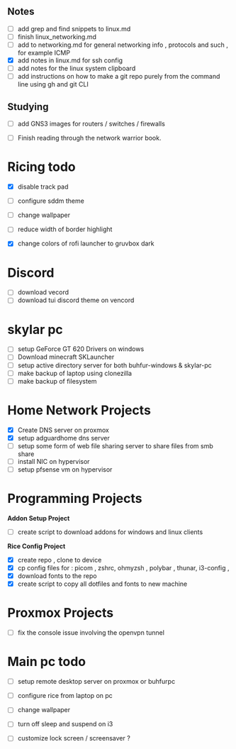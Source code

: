 
## Notes 

- [ ] add grep and find snippets to linux.md
- [ ] finish linux\_networking.md 
- [ ] add to networking.md for general networking info , protocols and such , for example ICMP 
- [x] add notes in linux.md for ssh config 
- [ ] add notes for the linux system clipboard 
- [ ] add instructions on how to make a git repo purely from the command line using gh and git CLI 

## Studying 

- [ ] add GNS3 images for routers / switches / firewalls 
- [ ] Finish reading through the network warrior book.


# Ricing todo 

- [x] disable track pad  
- [ ] configure sddm theme 
- [ ] change wallpaper 
- [ ] reduce width of border highlight 
- [x] change colors of rofi launcher to gruvbox dark 


# Discord 

- [ ] download vecord 
- [ ] download tui discord theme on vencord 

# skylar pc 

- [ ] setup GeForce GT 620 Drivers on windows 
- [ ] Download minecraft SKLauncher
- [ ] setup active directory server for both buhfur-windows & skylar-pc 
- [ ] make backup of laptop using clonezilla 
- [ ] make backup of filesystem 

# Home Network Projects 

- [x] Create DNS server on proxmox 
- [x] setup adguardhome dns server 
- [ ] setup some form of web file sharing server to share files from smb share
- [ ] install NIC on hypervisor 
- [ ] setup pfsense vm on hypervisor 

# Programming Projects 

**Addon Setup Project**

- [ ] create script to download addons for windows and linux clients 

**Rice Config Project**

- [x] create repo , clone to device 
- [x] cp config files for : picom , zshrc, ohmyzsh , polybar , thunar, i3-config , 
- [x] download fonts to the repo 
- [x] create script to copy all dotfiles and fonts to new machine

# Proxmox Projects 

- [ ] fix the console issue involving the openvpn tunnel 

# Main pc todo 

- [ ] setup remote desktop server on proxmox or buhfurpc 
- [ ] configure rice from laptop on pc 
- [ ] change wallpaper 
- [ ] turn off sleep and suspend on i3
- [ ] customize lock screen / screensaver ? 


